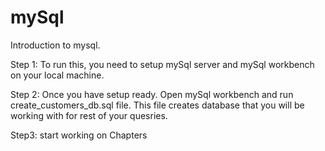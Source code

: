 # mySql

Introduction to mysql.

Step 1: To run this, you need to setup mySql server and mySql workbench on your local machine.

Step 2: Once you have setup ready. Open mySql workbench and run create_customers_db.sql file. This file creates database that you will be working with for rest of your quesries.

Step3: start working on Chapters
